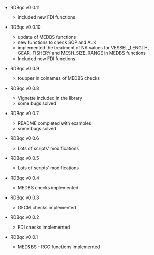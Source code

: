 - RDBqc v0.0.11
  - included new FDI functions
- RDBqc v0.0.10
  - update of MEDBS functions
  - new functions to check SOP and ALK
  - implemented the treatment of NA values for VESSEL_LENGTH, GEAR, FISHERY and MESH_SIZE_RANGE in MEDBS functions 
  - Included new FDI functions
- RDBqc v0.0.9
  - toupper in colnames of MEDBS checks 
  
- RDBqc v0.0.8
  - Vignette included in the library
  - some bugs solved

- RDBqc v0.0.7
  - README completed with examples
  - some bugs solved

- RDBqc v0.0.6
  - Lots of scripts' modifications

- RDBqc v0.0.5
  - Lots of scripts' modifications

- RDBqc v0.0.4
  - MEDBS checks implemented

- RDBqc v0.0.3
  - GFCM checks implemented 

- RDBqc v0.0.2
  - FDI checks implemented 

- RDBqc v0.0.1
  - MED&BS - RCG functions implemented
